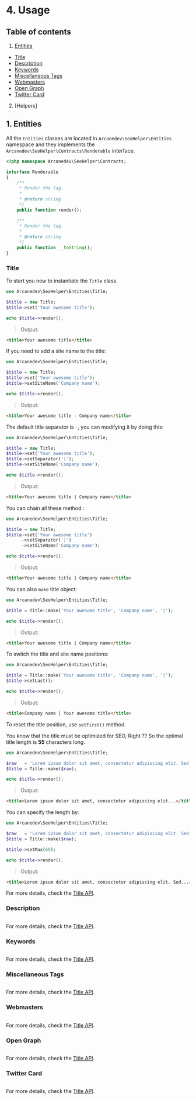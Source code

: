 # 4. Usage

## Table of contents

1. [Entities](#1-entities)
  * [Title](#title)
  * [Description](#description)
  * [Keywords](#keywords)
  * [Miscellaneous Tags](#miscellaneous-tags)
  * [Webmasters](#webmasters)
  * [Open Graph](#open-graph)
  * [Twitter Card](#twitter-card)
2. [Helpers] 

## 1. Entities

All the `Entities` classes are located in `Arcanedev\SeoHelper\Entities` namespace and they implements the `Arcanedev\SeoHelper\Contracts\Renderable` interface.

```php
<?php namespace Arcanedev\SeoHelper\Contracts;

interface Renderable
{
    /**
     * Render the tag.
     *
     * @return string
     */
    public function render();

    /**
     * Render the tag.
     *
     * @return string
     */
    public function __toString();
}
```

### Title

To start you new to instantiate the `Title` class.

```php
use Arcanedev\SeoHelper\Entities\Title;

$title = new Title;
$title->set('Your awesome title');

echo $title->render();
```

> Output:

```html
<title>Your awesome title</title>
```

If you need to add a site name to the title:

```php
use Arcanedev\SeoHelper\Entities\Title;

$title = new Title;
$title->set('Your awesome title');
$title->setSiteName('Company name');

echo $title->render();
```

> Output:

```html
<title>Your awesome title - Company name</title>
```

The default title separator is `-`, you can modifying it by doing this:

```php
use Arcanedev\SeoHelper\Entities\Title;

$title = new Title;
$title->set('Your awesome title');
$title->setSeparator('|');
$title->setSiteName('Company name');

echo $title->render();
```

> Output:

```html
<title>Your awesome title | Company name</title>
```

You can chain all these method :

```php
use Arcanedev\SeoHelper\Entities\Title;

$title = new Title;
$title->set('Your awesome title')
      ->setSeparator('|')
      ->setSiteName('Company name');

echo $title->render();
```

> Output:

```html
<title>Your awesome title | Company name</title>
```

You can also `make` title object:

```php
use Arcanedev\SeoHelper\Entities\Title;

$title = Title::make('Your awesome title', 'Company name', '|');

echo $title->render();
```

> Output:

```html
<title>Your awesome title | Company name</title>
```

To switch the title and site name positions:

```php
use Arcanedev\SeoHelper\Entities\Title;

$title = Title::make('Your awesome title', 'Company name', '|');
$title->setLast();

echo $title->render();
```

> Output:

```html
<title>Company name | Your awesome title</title>
```

To reset the title position, use `setFirst()` method.

You know that the title must be optimized for SEO, Right ?? So the optimal title length is **55** characters long.

```php
use Arcanedev\SeoHelper\Entities\Title;

$raw   = 'Lorem ipsum dolor sit amet, consectetur adipiscing elit. Sed faucibus, sapien id interdum fermentum, tellus mi congue magna.';
$title = Title::make($raw);

echo $title->render();
```

> Output:

```html
<title>Lorem ipsum dolor sit amet, consectetur adipiscing elit...</title>
```

You can specify the length by:

```php
use Arcanedev\SeoHelper\Entities\Title;

$raw   = 'Lorem ipsum dolor sit amet, consectetur adipiscing elit. Sed faucibus, sapien id interdum fermentum, tellus mi congue magna.';
$title = Title::make($raw);

$title->setMax(60);

echo $title->render();
```

> Output:

```html
<title>Lorem ipsum dolor sit amet, consectetur adipiscing elit. Sed...</title>
```

For more details, check the [Title API](https://github.com/ARCANEDEV/SEO-Helper/blob/master/_docs/5-API.md#title).

### Description

```php
```

For more details, check the [Title API](https://github.com/ARCANEDEV/SEO-Helper/blob/master/_docs/5-API.md#description).

### Keywords

```php
```

For more details, check the [Title API](https://github.com/ARCANEDEV/SEO-Helper/blob/master/_docs/5-API.md#keywords).

### Miscellaneous Tags

```php
```

For more details, check the [Title API](https://github.com/ARCANEDEV/SEO-Helper/blob/master/_docs/5-API.md#miscellaneous-tags).

### Webmasters

```php
```

For more details, check the [Title API](https://github.com/ARCANEDEV/SEO-Helper/blob/master/_docs/5-API.md#webmasters).

### Open Graph

```php
```

For more details, check the [Title API](https://github.com/ARCANEDEV/SEO-Helper/blob/master/_docs/5-API.md#open-graph).

### Twitter Card

```php
```

For more details, check the [Title API](https://github.com/ARCANEDEV/SEO-Helper/blob/master/_docs/5-API.md#twitter-card).
